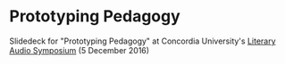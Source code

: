 # Prototyping Pedagogy 

Slidedeck for "Prototyping Pedagogy" at Concordia University's [Literary Audio Symposium](http://spokenweb.ca/events/literary-audio-symposium/) (5 December 2016) 
